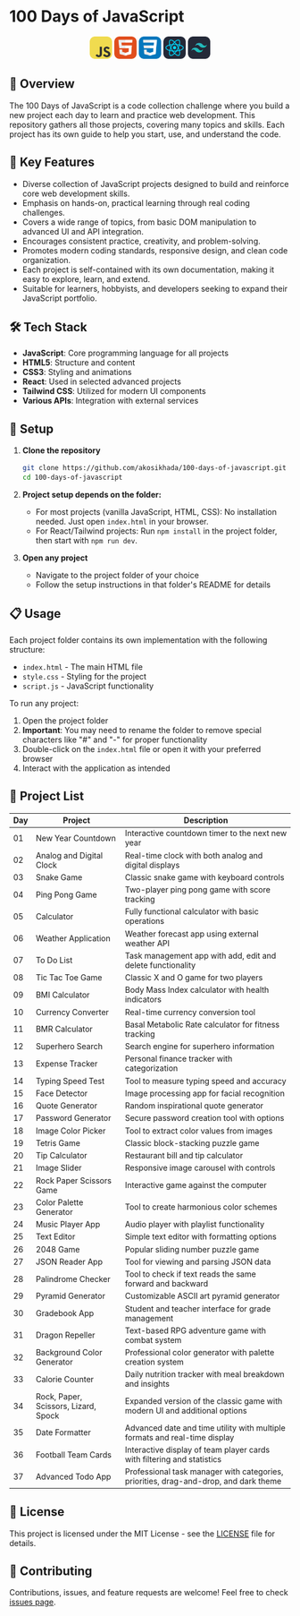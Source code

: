 # 100 Days of JavaScript

<div align="center">
   <img src="assets/js.png" width="40" alt="JavaScript">
   <img src="assets/html.png" width="40" alt="HTML">
   <img src="assets/css.png" width="40" alt="CSS">
   <img src="assets/react.png" width="40" alt="React">
   <img src="assets/tailwind.png" width="40" alt="Tailwind">
</div>

## 📝 Overview

The 100 Days of JavaScript is a code collection challenge where you build a new project each day to learn and practice web development. This repository gathers all those projects, covering many topics and skills. Each project has its own guide to help you start, use, and understand the code.

## 🔑 Key Features

- Diverse collection of JavaScript projects designed to build and reinforce core web development skills.
- Emphasis on hands-on, practical learning through real coding challenges.
- Covers a wide range of topics, from basic DOM manipulation to advanced UI and API integration.
- Encourages consistent practice, creativity, and problem-solving.
- Promotes modern coding standards, responsive design, and clean code organization.
- Each project is self-contained with its own documentation, making it easy to explore, learn, and extend.
- Suitable for learners, hobbyists, and developers seeking to expand their JavaScript portfolio.

## 🛠️ Tech Stack

- **JavaScript**: Core programming language for all projects
- **HTML5**: Structure and content
- **CSS3**: Styling and animations
- **React**: Used in selected advanced projects
- **Tailwind CSS**: Utilized for modern UI components
- **Various APIs**: Integration with external services

## 🚀 Setup

1. **Clone the repository**

   ```bash
   git clone https://github.com/akosikhada/100-days-of-javascript.git
   cd 100-days-of-javascript
   ```

2. **Project setup depends on the folder:**

   - For most projects (vanilla JavaScript, HTML, CSS): No installation needed. Just open `index.html` in your browser.
   - For React/Tailwind projects: Run `npm install` in the project folder, then start with `npm run dev`.

3. **Open any project**
   - Navigate to the project folder of your choice
   - Follow the setup instructions in that folder's README for details

## 📋 Usage

Each project folder contains its own implementation with the following structure:

- `index.html` - The main HTML file
- `style.css` - Styling for the project
- `script.js` - JavaScript functionality

To run any project:

1. Open the project folder
2. **Important**: You may need to rename the folder to remove special characters like "#" and "-" for proper functionality
3. Double-click on the `index.html` file or open it with your preferred browser
4. Interact with the application as intended

## 📂 Project List

| Day | Project                              | Description                                                                          |
| --- | ------------------------------------ | ------------------------------------------------------------------------------------ |
| 01  | New Year Countdown                   | Interactive countdown timer to the next new year                                     |
| 02  | Analog and Digital Clock             | Real-time clock with both analog and digital displays                                |
| 03  | Snake Game                           | Classic snake game with keyboard controls                                            |
| 04  | Ping Pong Game                       | Two-player ping pong game with score tracking                                        |
| 05  | Calculator                           | Fully functional calculator with basic operations                                    |
| 06  | Weather Application                  | Weather forecast app using external weather API                                      |
| 07  | To Do List                           | Task management app with add, edit and delete functionality                          |
| 08  | Tic Tac Toe Game                     | Classic X and O game for two players                                                 |
| 09  | BMI Calculator                       | Body Mass Index calculator with health indicators                                    |
| 10  | Currency Converter                   | Real-time currency conversion tool                                                   |
| 11  | BMR Calculator                       | Basal Metabolic Rate calculator for fitness tracking                                 |
| 12  | Superhero Search                     | Search engine for superhero information                                              |
| 13  | Expense Tracker                      | Personal finance tracker with categorization                                         |
| 14  | Typing Speed Test                    | Tool to measure typing speed and accuracy                                            |
| 15  | Face Detector                        | Image processing app for facial recognition                                          |
| 16  | Quote Generator                      | Random inspirational quote generator                                                 |
| 17  | Password Generator                   | Secure password creation tool with options                                           |
| 18  | Image Color Picker                   | Tool to extract color values from images                                             |
| 19  | Tetris Game                          | Classic block-stacking puzzle game                                                   |
| 20  | Tip Calculator                       | Restaurant bill and tip calculator                                                   |
| 21  | Image Slider                         | Responsive image carousel with controls                                              |
| 22  | Rock Paper Scissors Game             | Interactive game against the computer                                                |
| 23  | Color Palette Generator              | Tool to create harmonious color schemes                                              |
| 24  | Music Player App                     | Audio player with playlist functionality                                             |
| 25  | Text Editor                          | Simple text editor with formatting options                                           |
| 26  | 2048 Game                            | Popular sliding number puzzle game                                                   |
| 27  | JSON Reader App                      | Tool for viewing and parsing JSON data                                               |
| 28  | Palindrome Checker                   | Tool to check if text reads the same forward and backward                            |
| 29  | Pyramid Generator                    | Customizable ASCII art pyramid generator                                             |
| 30  | Gradebook App                        | Student and teacher interface for grade management                                   |
| 31  | Dragon Repeller                      | Text-based RPG adventure game with combat system                                     |
| 32  | Background Color Generator           | Professional color generator with palette creation system                            |
| 33  | Calorie Counter                      | Daily nutrition tracker with meal breakdown and insights                             |
| 34  | Rock, Paper, Scissors, Lizard, Spock | Expanded version of the classic game with modern UI and additional options           |
| 35  | Date Formatter                       | Advanced date and time utility with multiple formats and real-time display           |
| 36  | Football Team Cards                  | Interactive display of team player cards with filtering and statistics               |
| 37  | Advanced Todo App                    | Professional task manager with categories, priorities, drag-and-drop, and dark theme |

## 📝 License

This project is licensed under the MIT License - see the [LICENSE](LICENSE) file for details.

## 🤝 Contributing

Contributions, issues, and feature requests are welcome! Feel free to check [issues page](https://github.com/akosikhada/100-days-of-javascript/issues).
